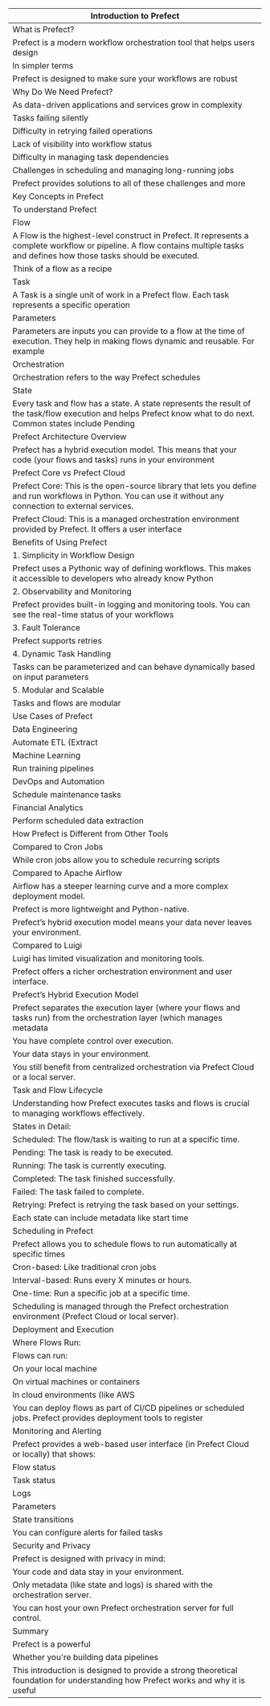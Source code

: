 | Introduction to Prefect |
| --- |
| What is Prefect? |
| Prefect is a modern workflow orchestration tool that helps users design |
| In simpler terms |
| Prefect is designed to make sure your workflows are robust |
| Why Do We Need Prefect? |
| As data-driven applications and services grow in complexity |
| Tasks failing silently |
| Difficulty in retrying failed operations |
| Lack of visibility into workflow status |
| Difficulty in managing task dependencies |
| Challenges in scheduling and managing long-running jobs |
| Prefect provides solutions to all of these challenges and more |
| Key Concepts in Prefect |
| To understand Prefect |
| Flow |
| A Flow is the highest-level construct in Prefect. It represents a complete workflow or pipeline. A flow contains multiple tasks and defines how those tasks should be executed. |
| Think of a flow as a recipe |
| Task |
| A Task is a single unit of work in a Prefect flow. Each task represents a specific operation |
| Parameters |
| Parameters are inputs you can provide to a flow at the time of execution. They help in making flows dynamic and reusable. For example |
| Orchestration |
| Orchestration refers to the way Prefect schedules |
| State |
| Every task and flow has a state. A state represents the result of the task/flow execution and helps Prefect know what to do next. Common states include Pending |
| Prefect Architecture Overview |
| Prefect has a hybrid execution model. This means that your code (your flows and tasks) runs in your environment |
| Prefect Core vs Prefect Cloud |
| Prefect Core: This is the open-source library that lets you define and run workflows in Python. You can use it without any connection to external services. |
| Prefect Cloud: This is a managed orchestration environment provided by Prefect. It offers a user interface |
| Benefits of Using Prefect |
| 1. Simplicity in Workflow Design |
| Prefect uses a Pythonic way of defining workflows. This makes it accessible to developers who already know Python |
| 2. Observability and Monitoring |
| Prefect provides built-in logging and monitoring tools. You can see the real-time status of your workflows |
| 3. Fault Tolerance |
| Prefect supports retries |
| 4. Dynamic Task Handling |
| Tasks can be parameterized and can behave dynamically based on input parameters |
| 5. Modular and Scalable |
| Tasks and flows are modular |
| Use Cases of Prefect |
| Data Engineering |
| Automate ETL (Extract |
| Machine Learning |
| Run training pipelines |
| DevOps and Automation |
| Schedule maintenance tasks |
| Financial Analytics |
| Perform scheduled data extraction |
| How Prefect is Different from Other Tools |
| Compared to Cron Jobs |
| While cron jobs allow you to schedule recurring scripts |
| Compared to Apache Airflow |
| Airflow has a steeper learning curve and a more complex deployment model. |
| Prefect is more lightweight and Python-native. |
| Prefect’s hybrid execution model means your data never leaves your environment. |
| Compared to Luigi |
| Luigi has limited visualization and monitoring tools. |
| Prefect offers a richer orchestration environment and user interface. |
| Prefect’s Hybrid Execution Model |
| Prefect separates the execution layer (where your flows and tasks run) from the orchestration layer (which manages metadata |
| You have complete control over execution. |
| Your data stays in your environment. |
| You still benefit from centralized orchestration via Prefect Cloud or a local server. |
| Task and Flow Lifecycle |
| Understanding how Prefect executes tasks and flows is crucial to managing workflows effectively. |
| States in Detail: |
| Scheduled: The flow/task is waiting to run at a specific time. |
| Pending: The task is ready to be executed. |
| Running: The task is currently executing. |
| Completed: The task finished successfully. |
| Failed: The task failed to complete. |
| Retrying: Prefect is retrying the task based on your settings. |
| Each state can include metadata like start time |
| Scheduling in Prefect |
| Prefect allows you to schedule flows to run automatically at specific times |
| Cron-based: Like traditional cron jobs |
| Interval-based: Runs every X minutes or hours. |
| One-time: Run a specific job at a specific time. |
| Scheduling is managed through the Prefect orchestration environment (Prefect Cloud or local server). |
| Deployment and Execution |
| Where Flows Run: |
| Flows can run: |
| On your local machine |
| On virtual machines or containers |
| In cloud environments (like AWS |
| You can deploy flows as part of CI/CD pipelines or scheduled jobs. Prefect provides deployment tools to register |
| Monitoring and Alerting |
| Prefect provides a web-based user interface (in Prefect Cloud or locally) that shows: |
| Flow status |
| Task status |
| Logs |
| Parameters |
| State transitions |
| You can configure alerts for failed tasks |
| Security and Privacy |
| Prefect is designed with privacy in mind: |
| Your code and data stay in your environment. |
| Only metadata (like state and logs) is shared with the orchestration server. |
| You can host your own Prefect orchestration server for full control. |
| Summary |
| Prefect is a powerful |
| Whether you're building data pipelines |
| This introduction is designed to provide a strong theoretical foundation for understanding how Prefect works and why it is useful |
